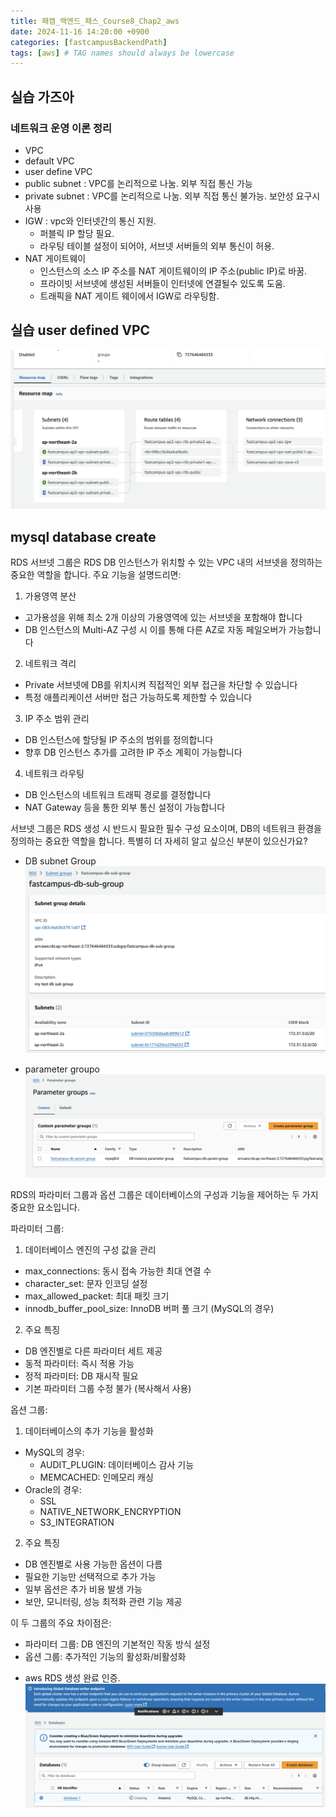 ```yaml
---
title: 패캠_백엔드_패스_Course8_Chap2_aws
date: 2024-11-16 14:20:00 +0900
categories: [fastcampusBackendPath]
tags: [aws] # TAG names should always be lowercase
---
```


## 실습 가즈아

### 네트워크 운영 이론 정리

- VPC
- default VPC
- user define VPC
- public subnet : VPC를 논리적으로 나눔. 외부 직접 통신 가능
- private subnet : VPC를 논리적으로 나눔. 외부 직접 통신 불가능. 보안성 요구시 사용
- IGW : vpc와 인터넷간의 통신 지원.
  - 퍼블릭 IP 할당 필요.
  - 라우팅 테이블 설정이 되어야, 서브넷 서버들의 외부 통신이 허용.
- NAT 게이트웨이
  - 인스턴스의 소스 IP 주소를 NAT 게이트웨이의 IP 주소(public IP)로 바꿈.
  - 프라이빗 서브넷에 생성된 서버들이 인터넷에 연결될수 있도록 도움.
  - 트래픽을 NAT 게이트 웨이에서 IGW로 라우팅함.

## 실습 user defined VPC

![](assets/img/posts/2024-11-16-15-20-25.png)

## mysql database create

RDS 서브넷 그룹은 RDS DB 인스턴스가 위치할 수 있는 VPC 내의 서브넷을 정의하는 중요한 역할을 합니다. 주요 기능을 설명드리면:

1. 가용영역 분산

- 고가용성을 위해 최소 2개 이상의 가용영역에 있는 서브넷을 포함해야 합니다
- DB 인스턴스의 Multi-AZ 구성 시 이를 통해 다른 AZ로 자동 페일오버가 가능합니다

2. 네트워크 격리

- Private 서브넷에 DB를 위치시켜 직접적인 외부 접근을 차단할 수 있습니다
- 특정 애플리케이션 서버만 접근 가능하도록 제한할 수 있습니다

3. IP 주소 범위 관리

- DB 인스턴스에 할당될 IP 주소의 범위를 정의합니다
- 향후 DB 인스턴스 추가를 고려한 IP 주소 계획이 가능합니다

4. 네트워크 라우팅

- DB 인스턴스의 네트워크 트래픽 경로를 결정합니다
- NAT Gateway 등을 통한 외부 통신 설정이 가능합니다

서브넷 그룹은 RDS 생성 시 반드시 필요한 필수 구성 요소이며, DB의 네트워크 환경을 정의하는 중요한 역할을 합니다. 특별히 더 자세히 알고 싶으신 부분이 있으신가요?

- DB subnet Group
  ![](assets/img/posts/2024-11-16-15-26-23.png)

- parameter groupo
  ![](assets/img/posts/2024-11-16-15-28-21.png)

RDS의 파라미터 그룹과 옵션 그룹은 데이터베이스의 구성과 기능을 제어하는 두 가지 중요한 요소입니다.

파라미터 그룹:

1. 데이터베이스 엔진의 구성 값을 관리

- max_connections: 동시 접속 가능한 최대 연결 수
- character_set: 문자 인코딩 설정
- max_allowed_packet: 최대 패킷 크기
- innodb_buffer_pool_size: InnoDB 버퍼 풀 크기 (MySQL의 경우)

2. 주요 특징

- DB 엔진별로 다른 파라미터 세트 제공
- 동적 파라미터: 즉시 적용 가능
- 정적 파라미터: DB 재시작 필요
- 기본 파라미터 그룹 수정 불가 (복사해서 사용)

옵션 그룹:

1. 데이터베이스의 추가 기능을 활성화

- MySQL의 경우:
  - AUDIT_PLUGIN: 데이터베이스 감사 기능
  - MEMCACHED: 인메모리 캐싱
- Oracle의 경우:
  - SSL
  - NATIVE_NETWORK_ENCRYPTION
  - S3_INTEGRATION

2. 주요 특징

- DB 엔진별로 사용 가능한 옵션이 다름
- 필요한 기능만 선택적으로 추가 가능
- 일부 옵션은 추가 비용 발생 가능
- 보안, 모니터링, 성능 최적화 관련 기능 제공

이 두 그룹의 주요 차이점은:

- 파라미터 그룹: DB 엔진의 기본적인 작동 방식 설정
- 옵션 그룹: 추가적인 기능의 활성화/비활성화

* aws RDS 생성 완료 인증.
  ![](assets/img/posts/2024-11-16-15-35-52.png)
